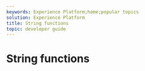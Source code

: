 ```yaml
---
keywords: Experience Platform;home;popular topics
solution: Experience Platform
title: String functions
topic: developer guide
---
```


# String functions
